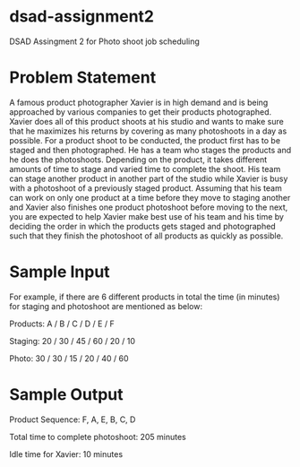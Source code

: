 # dsad-assignment2
DSAD Assingment 2 for Photo shoot job scheduling

Problem Statement
===================================================
A famous product photographer Xavier is in high demand and is being approached by various companies to get their products photographed. Xavier does all of this product shoots at his studio and wants to make sure that he maximizes his returns by covering as many photoshoots in a day as possible. For a product shoot to be conducted, the product first has to be staged and then photographed. He has a team who stages the products and he does the photoshoots. Depending on the product, it takes different amounts of time to stage and varied time to complete the shoot. His team can stage another product in another part of the studio while Xavier is busy with a photoshoot of a previously staged product. Assuming that his team can work on only one product at a time before they move to staging another and Xavier also finishes one product photoshoot before moving to the next, you are expected to help Xavier make best use of his team and his time by deciding the order in which the products gets staged and photographed such that they finish the photoshoot of all products as quickly as possible.

Sample Input
===================================================
For example, if there are 6 different products in total the time (in minutes) for staging and photoshoot are mentioned as below:

Products: A / B / C / D / E / F

Staging: 20 / 30 / 45 / 60 / 20 / 10

Photo: 30 / 30 / 15 / 20 / 40 / 60


Sample Output
===================================================

Product Sequence: F, A, E, B, C, D

Total time to complete photoshoot: 205 minutes

Idle time for Xavier: 10 minutes
